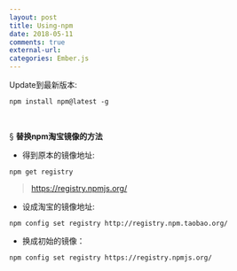 ```yaml
---
layout: post
title: Using-npm
date: 2018-05-11
comments: true
external-url:
categories: Ember.js
---
```


Update到最新版本:

`npm install npm@latest -g`

<br>


&sect;&nbsp;**替换npm淘宝镜像的方法**

- 得到原本的镜像地址:

`npm get registry`

 >https://registry.npmjs.org/

- 设成淘宝的镜像地址:

`npm config set registry http://registry.npm.taobao.org/`

 
- 换成初始的镜像：

`npm config set registry https://registry.npmjs.org/`